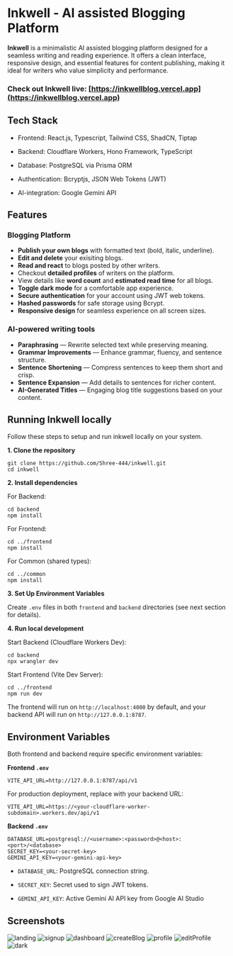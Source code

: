 # Inkwell - AI assisted Blogging Platform 



**Inkwell** is a minimalistic AI assisted blogging platform designed for a seamless writing and reading experience. It offers a clean interface, responsive design, and essential features for content publishing, making it ideal for writers who value simplicity and performance.

### Check out Inkwell live: [https://inkwellblog.vercel.app](https://inkwellblog.vercel.app)


## Tech Stack

- Frontend: React.js, Typescript, Tailwind CSS, ShadCN, Tiptap

- Backend: Cloudflare Workers, Hono Framework, TypeScript

- Database: PostgreSQL via Prisma ORM

- Authentication: Bcryptjs, JSON Web Tokens (JWT) 

- AI-integration: Google Gemini API


## Features

### Blogging Platform

 - **Publish your own blogs** with formatted text (bold, italic, underline).
 - **Edit and delete** your exisiting blogs.
 - **Read and react** to blogs posted by other writers.
 - Checkout **detailed profiles** of writers on the platform. 
 - View details like **word count** and **estimated read time** for all blogs.
 - **Toggle dark mode** for a comfortable app experience.
 - **Secure authentication** for your account using JWT web tokens.
 - **Hashed passwords** for safe storage using Bcrypt.
 - **Responsive design** for seamless experience on all screen sizes.

### AI-powered writing tools

- **Paraphrasing** — Rewrite selected text while preserving meaning.
- **Grammar Improvements** — Enhance grammar, fluency, and sentence structure.
- **Sentence Shortening** — Compress sentences to keep them short and crisp.
- **Sentence Expansion** — Add details to sentences for richer content.
- **AI-Generated Titles** — Engaging blog title suggestions based on your content.
 

## Running Inkwell locally
Follow these steps to setup and run inkwell locally on your system.

**1. Clone the repository**	
	

    git clone https://github.com/Shree-444/inkwell.git
    cd inkwell

**2. Install dependencies**

For Backend:

    cd backend
    npm install
For Frontend:

    cd ../frontend
    npm install
For Common (shared types):

    cd ../common
    npm install
    

**3. Set Up Environment Variables**

Create `.env` files in both `frontend` and `backend` directories (see next section for details).

**4. Run local development**

Start Backend (Cloudflare Workers Dev):

    cd backend
    npx wrangler dev
Start Frontend (Vite Dev Server):

    cd ../frontend
    npm run dev

The frontend will run on `http://localhost:4000` by default, and your backend API will run on `http://127.0.0.1:8787`.

## Environment Variables
Both frontend and backend require specific environment variables:

**Frontend `.env`**

    VITE_API_URL=http://127.0.0.1:8787/api/v1
For production deployment, replace with your backend URL:

    VITE_API_URL=https://<your-cloudflare-worker-subdomain>.workers.dev/api/v1

**Backend `.env`**

    DATABASE_URL=postgresql://<username>:<password>@<host>:<port>/<database>
    SECRET_KEY=<your-secret-key>
    GEMINI_API_KEY=<your-gemini-api-key>
-   `DATABASE_URL`: PostgreSQL connection string.
    
-   `SECRET_KEY`: Secret used to sign JWT tokens.

 -  `GEMINI_API_KEY`: Active Gemini AI API key from Google AI Studio 


## Screenshots
![landing](screenshots/landing.png)
![signup](screenshots/signup.png)
![dashboard](screenshots/dashboard.png)
![createBlog](screenshots/createBlog.png)
![profile](screenshots/profile.png)
![editProfile](screenshots/editProfile.png)
![dark](screenshots/dark.png)
